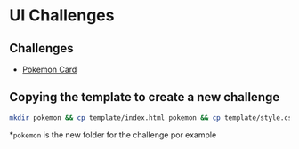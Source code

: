 # UI Challenges

## Challenges

- [Pokemon Card](https://github.com/leandrotk/ui-challenges/tree/master/pokemon-card)

## Copying the template to create a new challenge

```bash
mkdir pokemon && cp template/index.html pokemon && cp template/style.css pokemon
```

\*`pokemon` is the new folder for the challenge por example
